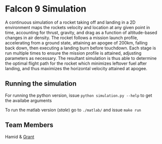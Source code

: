 # Falcon 9 Simulation
A continuous simulation of a rocket taking off and landing in a 2D environment
maps the rockets velocity and location at any given point in time, accounting
for thrust, gravity, and drag as a function of altitude-based changes in
air density. The rocket follows a mission launch profile, accelerating from a
ground state, attaining an apogee of 200km, falling back down, then executing
a landing burn before touchdown. Each stage is run multiple times to ensure
the mission profile is attained, adjusting parameters as necessary. The resultant
simulation is thus able to determine the optimal flight path for the rocket
which minimizes leftover fuel after landing, and thus maximizes the horizontal
velocity attained at apogee.

## Running the simulation

For running the python version, issue `python simulation.py --help` to get the availabe arguments

To run the matlab version (_stale_) go to `./matlab/` and  issue `make run`

## Team Members
Hamid & [Grant](https://github.com/gfenn)
